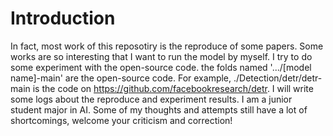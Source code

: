 # Introduction
In fact, most work of this reposotiry is the reproduce of some papers. Some works are so interesting that I want to run the model by myself. I try to do some experiment with the open-source code. the folds named '.../[model name]-main' are the open-source code. For example, ./Detection/detr/detr-main is the code on https://github.com/facebookresearch/detr. I will write some logs about the reproduce and experiment results. I am a junior student major in AI. Some of my thoughts and attempts still have a lot of shortcomings, welcome your criticism and correction!

 
